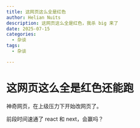```yaml
---
title: 这网页这么全是红色
author: Helian Nuits
description: 这网页这么全是红色，我杀 big 来了
date: 2025-07-15
categories:
  - 杂谈
tags:
  - 杂谈

---
```


# 这网页这么全是红色还能跑

神奇网页，在上级压力下开始改网页了。

前段时间速通了 react 和 next，会赢吗？
